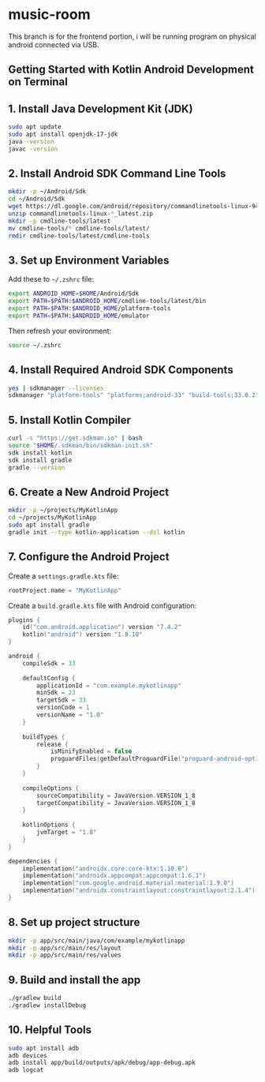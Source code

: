 # music-room

This branch is for the frontend portion, i will be running program on physical android connected via USB.

## Getting Started with Kotlin Android Development on Terminal

## 1. Install Java Development Kit (JDK)

```bash
sudo apt update
sudo apt install openjdk-17-jdk
java -version
javac -version
```

## 2. Install Android SDK Command Line Tools

```bash
mkdir -p ~/Android/Sdk
cd ~/Android/Sdk
wget https://dl.google.com/android/repository/commandlinetools-linux-9477386_latest.zip
unzip commandlinetools-linux-*_latest.zip
mkdir -p cmdline-tools/latest
mv cmdline-tools/* cmdline-tools/latest/
rmdir cmdline-tools/latest/cmdline-tools
```

## 3. Set up Environment Variables

Add these to `~/.zshrc` file:

```bash
export ANDROID_HOME=$HOME/Android/Sdk
export PATH=$PATH:$ANDROID_HOME/cmdline-tools/latest/bin
export PATH=$PATH:$ANDROID_HOME/platform-tools
export PATH=$PATH:$ANDROID_HOME/emulator
```

Then refresh your environment:

```bash
source ~/.zshrc
```

## 4. Install Required Android SDK Components

```bash
yes | sdkmanager --licenses
sdkmanager "platform-tools" "platforms;android-33" "build-tools;33.0.2" "extras;android;m2repository" "extras;google;m2repository"
```

## 5. Install Kotlin Compiler

```bash
curl -s "https://get.sdkman.io" | bash
source "$HOME/.sdkman/bin/sdkman-init.sh"
sdk install kotlin
sdk install gradle
gradle --version
```

## 6. Create a New Android Project

```bash
mkdir -p ~/projects/MyKotlinApp
cd ~/projects/MyKotlinApp
sudo apt install gradle
gradle init --type kotlin-application --dsl kotlin
```

## 7. Configure the Android Project

Create a `settings.gradle.kts` file:

```kotlin
rootProject.name = "MyKotlinApp"
```

Create a `build.gradle.kts` file with Android configuration:

```kotlin
plugins {
    id("com.android.application") version "7.4.2"
    kotlin("android") version "1.8.10"
}

android {
    compileSdk = 33
    
    defaultConfig {
        applicationId = "com.example.mykotlinapp"
        minSdk = 23
        targetSdk = 33
        versionCode = 1
        versionName = "1.0"
    }
    
    buildTypes {
        release {
            isMinifyEnabled = false
            proguardFiles(getDefaultProguardFile("proguard-android-optimize.txt"), "proguard-rules.pro")
        }
    }
    
    compileOptions {
        sourceCompatibility = JavaVersion.VERSION_1_8
        targetCompatibility = JavaVersion.VERSION_1_8
    }
    
    kotlinOptions {
        jvmTarget = "1.8"
    }
}

dependencies {
    implementation("androidx.core:core-ktx:1.10.0")
    implementation("androidx.appcompat:appcompat:1.6.1")
    implementation("com.google.android.material:material:1.9.0")
    implementation("androidx.constraintlayout:constraintlayout:2.1.4")
}
```

## 8. Set up project structure

```bash
mkdir -p app/src/main/java/com/example/mykotlinapp
mkdir -p app/src/main/res/layout
mkdir -p app/src/main/res/values
```

## 9. Build and install the app

```bash
./gradlew build
./gradlew installDebug
```

## 10. Helpful Tools

```bash
sudo apt install adb
adb devices
adb install app/build/outputs/apk/debug/app-debug.apk
adb logcat
```
